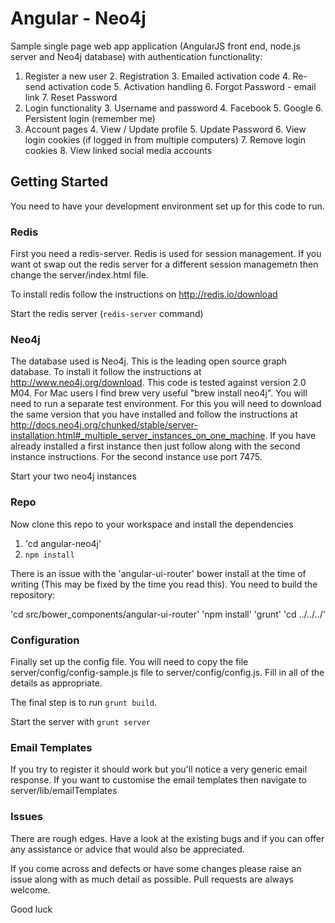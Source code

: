 # Angular - Neo4j

Sample single page web app application (AngularJS front end, node.js server and Neo4j database) with authentication functionality:

1. Register a new user
    2. Registration
    3. Emailed activation code
    4. Re-send activation code
    5. Activation handling
    6. Forgot Password - email link
    7. Reset Password
2. Login functionality
    3. Username and password
    4. Facebook
    5. Google
    6. Persistent login (remember me)
3. Account pages
    4. View / Update profile
    5. Update Password
    6. View login cookies (if logged in from multiple computers)
    7. Remove login cookies
    8. View linked social media accounts

## Getting Started

You need to have your development environment set up for this code to run.

### Redis
First you need a redis-server. Redis is used for session management. If you want ot swap out the redis server for a different session managemetn then change the server/index.html file.

To install redis follow the instructions on http://redis.io/download

Start the redis server (`redis-server` command)

### Neo4j
The database used is Neo4j. This is the leading open source graph database. To install it follow the instructions at http://www.neo4j.org/download. This code is tested against version 2.0 M04. For Mac users I find brew very useful "brew install neo4j". You will need to run a separate test environment. For this you will need to download the same version that you have installed and follow the instructions at http://docs.neo4j.org/chunked/stable/server-installation.html#_multiple_server_instances_on_one_machine. If you have already installed a first instance then just follow along with the second instance instructions. For the second instance use port 7475.

Start your two neo4j instances

### Repo

Now clone this repo to your workspace and install the dependencies

1. 'cd angular-neo4j'
2. `npm install`

There is an issue with the 'angular-ui-router' bower install at the time of writing (This may be fixed by the time you read this). You need to build the repository:

'cd src/bower_components/angular-ui-router'
'npm install'
'grunt'
'cd ../../../'


### Configuration
Finally set up the config file. You will need to copy the file server/config/config-sample.js file to server/config/config.js. Fill in all of the details as appropriate.

The final step is to run `grunt build`.

Start the server with `grunt server`

### Email Templates
If you try to register it should work but you'll notice a very generic email response. If you want to customise the email templates then navigate to server/lib/emailTemplates

### Issues
There are rough edges. Have a look at the existing bugs and if you can offer any assistance or advice that would also be appreciated.

If you come across and defects or have some changes please raise an issue along with as much detail as possible. Pull requests are always welcome.

Good luck
